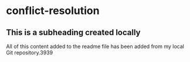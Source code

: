 # conflict-resolution


  ## This is a subheading created locally

  All of this content added to the readme file has been added from my local Git repository.3939
